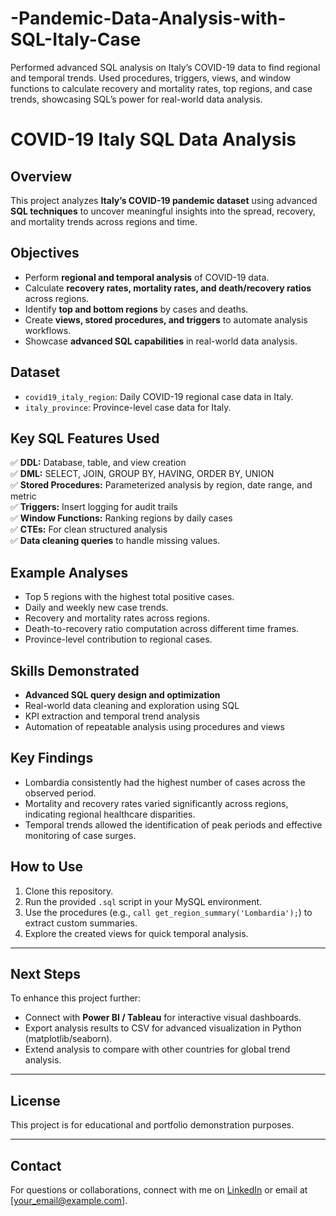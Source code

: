 # -Pandemic-Data-Analysis-with-SQL-Italy-Case
Performed advanced SQL analysis on Italy’s COVID-19 data to find regional and temporal trends. Used procedures, triggers, views, and window functions to calculate recovery and mortality rates, top regions, and case trends, showcasing SQL’s power for real-world data analysis.

# COVID-19 Italy SQL Data Analysis

## Overview

This project analyzes **Italy’s COVID-19 pandemic dataset** using advanced **SQL techniques** to uncover meaningful insights into the spread, recovery, and mortality trends across regions and time.

## Objectives
- Perform **regional and temporal analysis** of COVID-19 data.
- Calculate **recovery rates, mortality rates, and death/recovery ratios** across regions.
- Identify **top and bottom regions** by cases and deaths.
- Create **views, stored procedures, and triggers** to automate analysis workflows.
- Showcase **advanced SQL capabilities** in real-world data analysis.

## Dataset
- `covid19_italy_region`: Daily COVID-19 regional case data in Italy.
- `italy_province`: Province-level case data for Italy.

## Key SQL Features Used
✅ **DDL:** Database, table, and view creation  
✅ **DML:** SELECT, JOIN, GROUP BY, HAVING, ORDER BY, UNION  
✅ **Stored Procedures:** Parameterized analysis by region, date range, and metric  
✅ **Triggers:** Insert logging for audit trails  
✅ **Window Functions:** Ranking regions by daily cases  
✅ **CTEs:** For clean structured analysis  
✅ **Data cleaning queries** to handle missing values.

## Example Analyses
- Top 5 regions with the highest total positive cases.
- Daily and weekly new case trends.
- Recovery and mortality rates across regions.
- Death-to-recovery ratio computation across different time frames.
- Province-level contribution to regional cases.

## Skills Demonstrated
- **Advanced SQL query design and optimization**
- Real-world data cleaning and exploration using SQL
- KPI extraction and temporal trend analysis
- Automation of repeatable analysis using procedures and views

## Key Findings
- Lombardia consistently had the highest number of cases across the observed period.
- Mortality and recovery rates varied significantly across regions, indicating regional healthcare disparities.
- Temporal trends allowed the identification of peak periods and effective monitoring of case surges.

## How to Use
1. Clone this repository.
2. Run the provided `.sql` script in your MySQL environment.
3. Use the procedures (e.g., `call get_region_summary('Lombardia');`) to extract custom summaries.
4. Explore the created views for quick temporal analysis.

---

## Next Steps
To enhance this project further:
- Connect with **Power BI / Tableau** for interactive visual dashboards.
- Export analysis results to CSV for advanced visualization in Python (matplotlib/seaborn).
- Extend analysis to compare with other countries for global trend analysis.

---

## License
This project is for educational and portfolio demonstration purposes.

---

## Contact
For questions or collaborations, connect with me on [LinkedIn](#) or email at [your_email@example.com].
